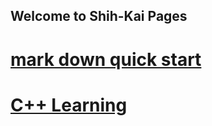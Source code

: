 ## Welcome to Shih-Kai Pages

# [mark down quick start](README.html)
# [C++ Learning](C++learning.html)
